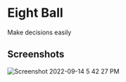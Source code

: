 # Eight Ball
Make decisions easily
## Screenshots
![Screenshot 2022-09-14 5 42 27 PM](https://user-images.githubusercontent.com/67456566/190268133-2f00d1f5-05c2-4032-beec-ea845606b4fd.png)

